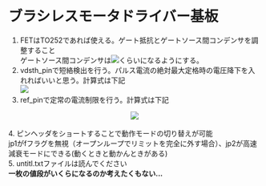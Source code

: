 # ブラシレスモータドライバー基板<br>
1. FETはTO252であれば使える。ゲート抵抗とゲートソース間コンデンサを調整すること<br>
ゲートソース間コンデンサは<img src = "https://latex.codecogs.com/gif.latex?\frac{C_{dg}}{C_{gs}}=0.5">くらいになるようにする。<br>
2. vdsth_pinで短絡検出を行う。パルス電流の絶対最大定格時の電圧降下を入れればいいと思う。計算式は下記 <br>
<img src = "https://latex.codecogs.com/gif.latex?V_{cc}\times\frac{R_1}{R_1&plus;R_2}=V_{ds(max)}"><br>
3. ref_pinで定常の電流制限を行う。計算式は下記 <br>
<div align = "center">
<img src = "https://latex.codecogs.com/gif.latex?\frac{5&space;\times&space;R1}{R1&plus;R2}&space;=&space;19&space;\times&space;R_{shunt}&space;\times&space;I_{max}">
</div><br>
4. ピンヘッダをショートすることで動作モードの切り替えが可能<br>
   jp1がfフラグを無視（オープンループでリミットを完全に外す場合）、jp2が高速減衰モードにできる(動くときと動かんときがある)<br>
5. untitl.txtファイルは読んでください<br>
<b>一枚の値段がいくらになるのか考えたくもない...</b>
